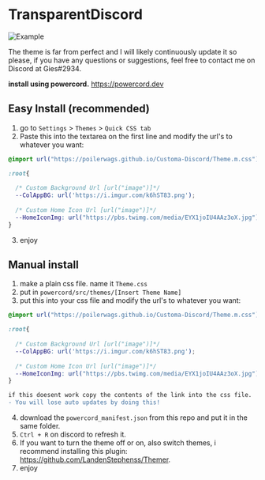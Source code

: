 # TransparentDiscord

![Example](https://i.imgur.com/LVCC1Kp.jpg)

The theme is far from perfect and I will likely continuously update it so please, 
if you have any questions or suggestions, feel free to contact me on Discord at Gies#2934.

**install using powercord.** https://powercord.dev
## Easy Install (recommended)
1. go to ``Settings`` > ``Themes`` > ``Quick CSS tab``
2. Paste this into the textarea on the first line and modify the url's to whatever you want: 
```css
@import url("https://poilerwags.github.io/Customa-Discord/Theme.m.css");

:root{
  
  /* Custom Background Url [url("image")]*/
  --ColAppBG: url('https://i.imgur.com/k6hST83.png');
  
  /* Custom Home Icon Url [url("image")]*/
  --HomeIconImg: url("https://pbs.twimg.com/media/EYX1joIU4AAz3oX.jpg");
}
```   
3. enjoy
  
## Manual install
1. make a plain css file. name it ``Theme.css``  
2. put in ``powercord/src/themes/[Insert Theme Name]``
3. put this into your css file and modify the url's to whatever you want:  
```css 
@import url("https://poilerwags.github.io/Customa-Discord/Theme.m.css");

:root{
  
  /* Custom Background Url [url("image")]*/
  --ColAppBG: url('https://i.imgur.com/k6hST83.png');
  
  /* Custom Home Icon Url [url("image")]*/
  --HomeIconImg: url("https://pbs.twimg.com/media/EYX1joIU4AAz3oX.jpg");
}
```  

```diff
if this doesent work copy the contents of the link into the css file. 
- You will lose auto updates by doing this! 
```
4. download the ``powercord_manifest.json`` from this repo and put it in the same folder.  
5. ``Ctrl + R`` on discord to refresh it.
6. If you want to turn the theme off or on, also switch themes, i recommend installing this plugin: https://github.com/LandenStephenss/Themer.  
7. enjoy
